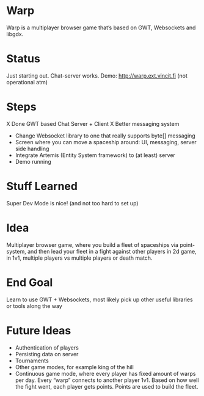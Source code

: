 Warp
===
Warp is a multiplayer browser game that’s based on GWT, Websockets and libgdx.

Status
===
Just starting out. Chat-server works.
Demo: http://warp.ext.vincit.fi (not operational atm)

Steps
===
X Done GWT based Chat Server + Client
X Better messaging system
* Change Websocket library to one that really supports byte[] messaging
* Screen where you can move a spaceship around: UI, messaging, server side handling
* Integrate Artemis (Entity System framework) to (at least) server
* Demo running

Stuff Learned
===
Super Dev Mode is nice! (and not too hard to set up)

Idea
===
Multiplayer browser game, where you build a fleet of spaceships via point-system, and then lead your fleet in a fight against other players in 2d game, in 1v1, multiple players vs multiple players or death match.

End Goal
===
Learn to use GWT + Websockets, most likely pick up other useful libraries or tools along the way

Future Ideas
===
* Authentication of players
* Persisting data on server
* Tournaments
* Other game modes, for example king of the hill
* Continuous game mode, where every player has fixed amount of warps per day. Every “warp” connects to another player 1v1. Based on how well the fight went, each player gets points. Points are used to build the fleet.
